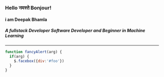 ### Hello नमस्ते Bonjour!
#### i am __Deepak Bhamla__
##### A **fullstack Developer Software Developer** and Beginner in **Machine Learning**


---
```javascript
function fancyAlert(arg) {
  if(arg) {
    $.facebox({div:'#foo'})
  }
}
```


